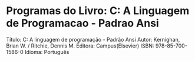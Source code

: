 Programas do Livro: C: A Linguagem de Programacao - Padrao Ansi
================================================================

Título: C: A linguagem de programação - Padrão Ansi
Autor: Kernighan, Brian W. / Ritchie, Dennis M.
Editora: Campus(Elsevier)
ISBN: 978-85-700-1586-0
Idioma: Português


